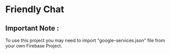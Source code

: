 # Friendly Chat

## Important Note :
To use this project you may need to import "google-services.json" file from your own Firebase Project.
